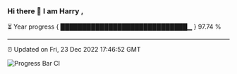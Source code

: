 ### Hi there 👋 I am Harry , 

⏳ Year progress { █████████████████████████████▁ } 97.74 %

---

⏰ Updated on Fri, 23 Dec 2022 17:46:52 GMT

![Progress Bar CI](https://github.com/duykhang68/duykhang68/workflows/Progress%20Bar%20CI/badge.svg)
